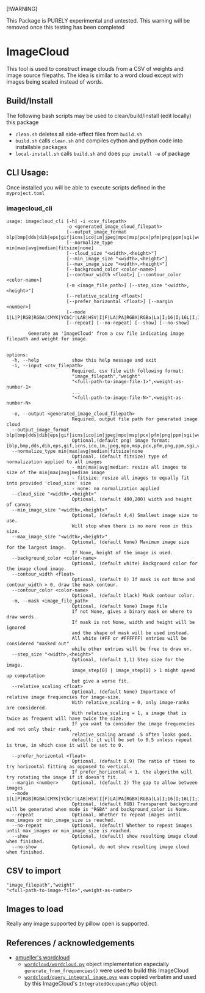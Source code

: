 [!WARNING]

This Package is PURELY experimental and untested. This warning will be removed once this testing has been completed

# ImageCloud

This tool is used to construct image clouds from a CSV of weights and image source filepaths.
The idea is similar to a word cloud except with images being scaled instead of words.

## Build/Install

The following bash scripts may be used to clean/build/install (edit locally) this package
- `clean.sh`  deletes all side-effect files from `build.sh`
- `build.sh`  calls `clean.sh` and compiles cython and python code into installable packages
- `local-install.sh`  calls `build.sh` and does `pip install -e` of package 



## CLI Usage: 
Once installed you will be able to execute scripts defined in the `myproject.toml`

### imagecloud_cli
```
usage: imagecloud_cli [-h] -i <csv_filepath>
                      -o <generated_image_cloud_filepath>
                      [--output_image_format blp|bmp|dds|dib|eps|gif|icns|ico|im|jpeg|mpo|msp|pcx|pfm|png|ppm|sgi|webp|xbm]
                      [--normalize_type min|max|avg|median|fitsize|none]
                      [--cloud_size "<width>,<height>"]
                      [--min_image_size "<width>,<height>"]
                      [--max_image_size "<width>,<height>"]
                      [--background_color <color-name>]
                      [--contour_width <float>] [--contour_color <color-name>]
                      [-m <image_file_path>] [--step_size "<width>,<height>"]
                      [--relative_scaling <float>]
                      [--prefer_horizontal <float>] [--margin <number>]
                      [--mode 1|L|P|RGB|RGBA|CMYK|YCbCr|LAB|HSV|I|F|LA|PA|RGBX|RGBa|La|I;16|I;16L|I;16B|I;16N]
                      [--repeat] [--no-repeat] [--show] [--no-show]

        Generate an 'ImageCloud' from a csv file indicating image filepath and weight for image.
        

options:
  -h, --help            show this help message and exit
  -i, --input <csv_filepath>
                        Required, csv file with following format:
                        "image_filepath","weight"
                        "<full-path-to-image-file-1>",<weight-as-number-1>
                        ...
                        "<full-path-to-image-file-N>",<weight-as-number-N>
                        
  -o, --output <generated_image_cloud_filepath>
                        Required, output file path for generated image cloud
  --output_image_format blp|bmp|dds|dib|eps|gif|icns|ico|im|jpeg|mpo|msp|pcx|pfm|png|ppm|sgi|webp|xbm
                        Optional,(default png) image format: [blp,bmp,dds,dib,eps,gif,icns,ico,im,jpeg,mpo,msp,pcx,pfm,png,ppm,sgi,webp,xbm]
  --normalize_type min|max|avg|median|fitsize|none
                        Optional, (default fitsize) type of normalization applied to all images
                        - min|max|avg|median: resize all images to size of the min|max|avg|median image
                        - fitsize: resize all images to equally fit into provided 'cloud_size' size
                        - none: no normalization applied
  --cloud_size "<width>,<height>"
                        Optional, (default 400,200) width and height of canvas
  --min_image_size "<width>,<height>"
                        Optional, (default 4,4) Smallest image size to use.
                        Will stop when there is no more room in this size.
  --max_image_size "<width>,<height>"
                        Optional, (default None) Maximum image size for the largest image.
                        If None, height of the image is used.
  --background_color <color-name>
                        Optional, (default white) Background color for the image cloud image.
  --contour_width <float>
                        Optional, (default 0) If mask is not None and contour_width > 0, draw the mask contour.
  --contour_color <color-name>
                        Optional, (default black) Mask contour color.
  -m, --mask <image_file_path>
                        Optional, (default None) Image file
                        If not None, gives a binary mask on where to draw words.
                        If mask is not None, width and height will be ignored
                        and the shape of mask will be used instead. 
                        All white (#FF or #FFFFFF) entries will be considered "masked out"
                        while other entries will be free to draw on.
  --step_size "<width>,<height>"
                        Optional, (default 1,1) Step size for the image. 
                        image_step[0] | image_step[1] > 1 might speed up computation
                        but give a worse fit.
  --relative_scaling <float>
                        Optional, (default None) Importance of relative image frequencies for image-size.
                        With relative_scaling = 0, only image-ranks are considered.
                        With relative_scaling = 1, a image that is twice as frequent will have twice the size.
                        If you want to consider the image frequencies and not only their rank,
                        relative_scaling around .5 often looks good.
                        default: it will be set to 0.5 unless repeat is true, in which case it will be set to 0.
                            
  --prefer_horizontal <float>
                        Optional, (default 0.9) The ratio of times to try horizontal fitting as opposed to vertical.
                        If prefer_horizontal < 1, the algorithm will try rotating the image if it doesn't fit. 
  --margin <number>     Optional, (default 2) The gap to allow between images.
  --mode 1|L|P|RGB|RGBA|CMYK|YCbCr|LAB|HSV|I|F|LA|PA|RGBX|RGBa|La|I;16|I;16L|I;16B|I;16N
                        Optional, (default RGB) Transparent background will be generated when mode is "RGBA" and background_color is None.
  --repeat              Optional, Whether to repeat images until max_images or min_image_size is reached.
  --no-repeat           Optional, (default) Whether to repeat images until max_images or min_image_size is reached.
  --show                Optional, (default) show resulting image cloud when finished.
  --no-show             Optional, do not show resulting image cloud when finished.
```

## CSV to import
```csv
"image_filepath","weight"
"<full-path-to-image-file>",<weight-as-number>
```
## Images to load
Really any image supported by pillow open is supported.


## References / acknowledgements
- [amueller's wordcloud](https://github.com/amueller/word_cloud)
    - [`wordcloud/wordcloud.py`](https://github.com/amueller/word_cloud/blob/main/wordcloud/wordcloud.py) object implementation especially `generate_from_frequencies()` were used to build this ImageCloud
    - [`wordcloud/query_integral_image.pyx`](https://github.com/amueller/word_cloud/blob/main/wordcloud/query_integral_image.pyx) was copied verbatim and used by this ImageCloud's `IntegratedOccupancyMap` object.